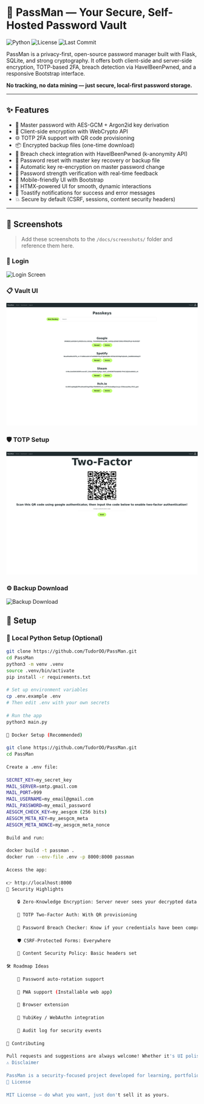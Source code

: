 # 🔐 PassMan — Your Secure, Self-Hosted Password Vault

![Python](https://img.shields.io/badge/python-3.10%2B-blue.svg)
![License](https://img.shields.io/github/license/TudorOO/PassMan)
![Last Commit](https://img.shields.io/github/last-commit/TudorOO/PassMan)

PassMan is a privacy-first, open-source password manager built with Flask, SQLite, and strong cryptography. It offers both client-side and server-side encryption, TOTP-based 2FA, breach detection via HaveIBeenPwned, and a responsive Bootstrap interface.

**No tracking, no data mining — just secure, local-first password storage.**

---

## ✨ Features

- 🧠 Master password with AES-GCM + Argon2id key derivation
- 🔐 Client-side encryption with WebCrypto API
- 🌐 TOTP 2FA support with QR code provisioning
- 📦 Encrypted backup files (one-time download)
- 🔎 Breach check integration with HaveIBeenPwned (k-anonymity API)
- 🔄 Password reset with master key recovery or backup file
- 🧹 Automatic key re-encryption on master password change
- 🧪 Password strength verification with real-time feedback
- 📱 Mobile-friendly UI with Bootstrap
- 💨 HTMX-powered UI for smooth, dynamic interactions
- 🔔 Toastify notifications for success and error messages
- 💥 Secure by default (CSRF, sessions, content security headers)

---

## 📸 Screenshots

> Add these screenshots to the `/docs/screenshots/` folder and reference them here.

### 🔐 Login

![Login Screen](docs/screenshots/login.png)

### 📋 Vault UI

![Vault UI](docs/screenshots/vault.png)

### 🛡️ TOTP Setup

![TOTP QR Code Setup](docs/screenshots/totp.png)

### ⚙️ Backup Download

![Backup Download](docs/screenshots/backup.png)


## 🚀 Setup

### 🐍 Local Python Setup (Optional)

```bash
git clone https://github.com/TudorOO/PassMan.git
cd PassMan
python3 -m venv .venv
source .venv/bin/activate
pip install -r requirements.txt

# Set up environment variables
cp .env.example .env
# Then edit .env with your own secrets

# Run the app
python3 main.py

🐳 Docker Setup (Recommended)

git clone https://github.com/TudorOO/PassMan.git
cd PassMan

Create a .env file:

SECRET_KEY=my_secret_key
MAIL_SERVER=smtp.gmail.com
MAIL_PORT=999
MAIL_USERNAME=my_email@gmail.com
MAIL_PASSWORD=my_email_password
AESGCM_CHECK_KEY=my_aesgcm (256 bits)
AESGCM_META_KEY=my_aesgcm_meta
AESGCM_META_NONCE=my_aesgcm_meta_nonce

Build and run:

docker build -t passman .
docker run --env-file .env -p 8000:8000 passman

Access the app:

👉 http://localhost:8000
🧠 Security Highlights

    🔒 Zero-Knowledge Encryption: Server never sees your decrypted data

    🔐 TOTP Two-Factor Auth: With QR provisioning

    🚨 Password Breach Checker: Know if your credentials have been compromised

    🛡️ CSRF-Protected Forms: Everywhere

    📜 Content Security Policy: Basic headers set

🛠️ Roadmap Ideas

    🔁 Password auto-rotation support

    📱 PWA support (Installable web app)

    🧩 Browser extension

    🔐 YubiKey / WebAuthn integration

    🧾 Audit log for security events

🤝 Contributing

Pull requests and suggestions are always welcome! Whether it's UI polish, crypto audits, or feature ideas — feel free to fork and submit a PR.
⚠️ Disclaimer

PassMan is a security-focused project developed for learning, portfolio building, and personal use. While great care was taken with encryption and security, use at your own risk in production. Security audits are welcome.
📄 License

MIT License — do what you want, just don't sell it as yours.